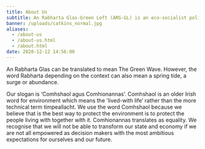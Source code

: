 ```yaml
---
title: About Us 
subtitle: An Rabharta Glas-Green Left (ARG-GL) is an eco-socialist political party for the island of Ireland.
banner: /uploads/catkins_normal.jpg
aliases:
  - /about-us
  - /about-us.html
  - /about.html
date: 2020-12-12 14:56:00
---
```


An Rabharta Glas can be translated to mean The Green Wave. However, the word Rabharta depending on the context can also mean a spring tide, a surge or abundance.

Our slogan is ‘Comhshaol agus Comhionannas’.
Comhshaol is an older Irish word for environment which means the 'lived-with life’ rather than the more technical term timpeallacht. We use the word Comhshaol because we believe that is the best way to protect the environment is to protect the people living with together with it.
Comhionannas translates as equality. We recognise that we will not be able to transform our state and economy if we are not all empowered as decision makers with the most ambitious expectations for ourselves and our future.
